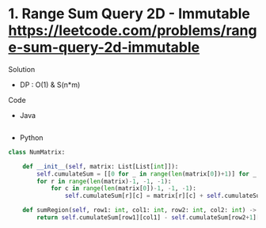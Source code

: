 # 1. Range Sum Query 2D - Immutable https://leetcode.com/problems/range-sum-query-2d-immutable

Solution

- DP : O(1) & S(n*m)

Code

- Java

```java

```

- Python

```python
class NumMatrix:

    def __init__(self, matrix: List[List[int]]):
        self.cumulateSum = [[0 for _ in range(len(matrix[0])+1)] for _ in range(len(matrix)+1)]
        for r in range(len(matrix)-1, -1, -1):
            for c in range(len(matrix[0])-1, -1, -1):
                self.cumulateSum[r][c] = matrix[r][c] + self.cumulateSum[r+1][c] + self.cumulateSum[r][c+1] - self.cumulateSum[r+1][c+1]

    def sumRegion(self, row1: int, col1: int, row2: int, col2: int) -> int:
        return self.cumulateSum[row1][col1] - self.cumulateSum[row2+1][col1] - self.cumulateSum[row1][col2+1] + self.cumulateSum[row2+1][col2+1]
```
